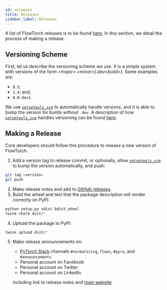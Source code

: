 ```yaml
---
id: releases
title: Releases
sidebar_label: Releases
---
```


A list of FlowTorch releases is to be found [here](https://github.com/stefanwebb/flowtorch/releases). In this section, we detail the process of making a release.

## Versioning Scheme
First, let us describe the versioning scheme we use. It is a simple system with versions of the form *&#60;major&#62;.&#60;minor&#62;[.dev&#60;build&#62;]*. Some examples are:
* `0.5`;
* `1.4`; and,
* `0.0.dev1`.

We use [`setuptools_scm`](https://github.com/pypa/setuptools_scm) to automatically handle versions, and it is able to bump the version for builds without `.dev`. A description of how [`setuptools_scm`](https://github.com/pypa/setuptools_scm) handles versioning can be found [here](https://github.com/pypa/setuptools_scm/#default-versioning-scheme).

## Making a Release
Core developers should follow this procedure to release a new version of FlowTorch.

1. Add a version tag to release commit, or optionally, allow [`setuptools_scm`](https://github.com/pypa/setuptools_scm) to bump the version automatically, and push:
```bash
git tag <version>
git push
```
2. Make release notes and add to [GitHub releases](https://github.com/stefanwebb/flowtorch/releases).
3. Build the wheel and test that the package description will render correctly on PyPI:
```bash
python setup.py sdist bdist_wheel
twine check dist/*
```
4. Upload the package to PyPI:
```bash
twine upload dist/*
```
5. Make release announcements on:
    *  [PyTorch Slack](https://pytorch.slack.com) channels `#normalizing_flows`, `#pyro`, and `#announcements`
    * Personal account on Facebook
    * Personal account on Twitter
    * Personal account on LinkedIn

    including link to release notes and [main website](https://flowtorch.ai).